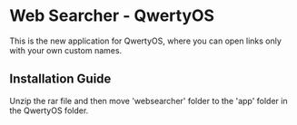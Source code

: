 # Web Searcher - QwertyOS
This is the new application for QwertyOS, where you can open links only with your own custom names.


## Installation Guide

Unzip the rar file and then move 'websearcher' folder to the 'app' folder in the QwertyOS folder.
